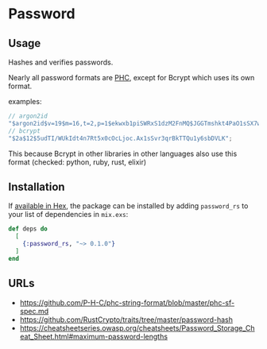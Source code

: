 # Password

## Usage

Hashes and verifies passwords.

Nearly all password formats are
[PHC](https://github.com/P-H-C/phc-string-format/blob/master/phc-sf-spec.md),
except for Bcrypt which uses its own format.

examples:

```js
// argon2id
"$argon2id$v=19$m=16,t=2,p=1$ekwxb1piSWRxS1dzM2FnMQ$JGGTmshkt4PaO1sSX7w1Gg";
// bcrypt
"$2a$12$5udTI/WUkIdt4n7Rt5x0cOcLjoc.Ax1sSvr3qrBkTTQu1y6sbDVLK";
```

This because Bcrypt in other libraries in other languages also use this format
(checked: python, ruby, rust, elixir)

## Installation

If [available in Hex](https://hex.pm/docs/publish), the package can be installed
by adding `password_rs` to your list of dependencies in `mix.exs`:

```elixir
def deps do
  [
    {:password_rs, "~> 0.1.0"}
  ]
end
```

## URLs

- https://github.com/P-H-C/phc-string-format/blob/master/phc-sf-spec.md
- https://github.com/RustCrypto/traits/tree/master/password-hash
- https://cheatsheetseries.owasp.org/cheatsheets/Password_Storage_Cheat_Sheet.html#maximum-password-lengths
